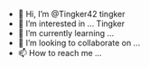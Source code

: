 - 👋 Hi, I’m @Tingker42 tingker
- 👀 I’m interested in ... Tingker 
- 🌱 I’m currently learning ...
- 💞️ I’m looking to collaborate on ...
- 📫 How to reach me ...

<!---
Tingker42/Tingker42 is a ✨ special ✨ repository because its `README.md` (this file) appears on your GitHub profile.
You can click the Preview link to take a look at your changes.
--->
